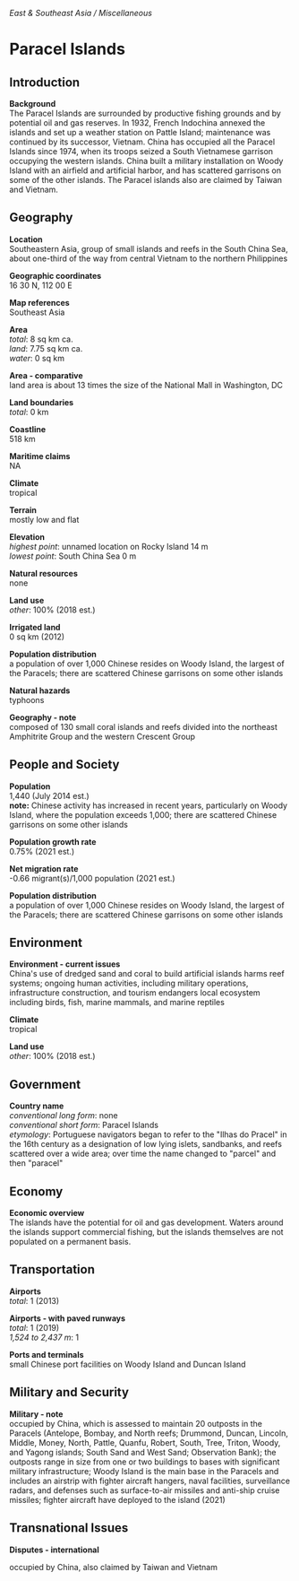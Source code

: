 _East & Southeast Asia / Miscellaneous_

# Paracel Islands

## Introduction

**Background**<br>
The Paracel Islands are surrounded by productive fishing grounds and by potential oil and gas reserves. In 1932, French Indochina annexed the islands and set up a weather station on Pattle Island; maintenance was continued by its successor, Vietnam. China has occupied all the Paracel Islands since 1974, when its troops seized a South Vietnamese garrison occupying the western islands. China built a military installation on Woody Island with an airfield and artificial harbor, and has scattered garrisons on some of the other islands. The Paracel islands also are claimed by Taiwan and Vietnam.<br>

## Geography

**Location**<br>
Southeastern Asia, group of small islands and reefs in the South China Sea, about one-third of the way from central Vietnam to the northern Philippines<br>

**Geographic coordinates**<br>
16 30 N, 112 00 E<br>

**Map references**<br>
Southeast Asia<br>

**Area**<br>
_total_: 8 sq km ca.<br>
_land_: 7.75 sq km ca.<br>
_water_: 0 sq km<br>

**Area - comparative**<br>
land area is about 13 times the size of the National Mall in Washington, DC<br>

**Land boundaries**<br>
_total_: 0 km<br>

**Coastline**<br>
518 km<br>

**Maritime claims**<br>
NA<br>

**Climate**<br>
tropical<br>

**Terrain**<br>
mostly low and flat<br>

**Elevation**<br>
_highest point_: unnamed location on Rocky Island 14 m<br>
_lowest point_: South China Sea 0 m<br>

**Natural resources**<br>
none<br>

**Land use**<br>
_other_: 100% (2018 est.)<br>

**Irrigated land**<br>
0 sq km (2012)<br>

**Population distribution**<br>
a population of over 1,000 Chinese resides on Woody Island, the largest of the Paracels; there are scattered Chinese garrisons on some other islands<br>

**Natural hazards**<br>
typhoons<br>

**Geography - note**<br>
composed of 130 small coral islands and reefs divided into the northeast Amphitrite Group and the western Crescent Group<br>

## People and Society

**Population**<br>
1,440 (July 2014 est.)<br>
<strong>note:</strong> Chinese activity has increased in recent years, particularly on Woody Island, where the population exceeds 1,000; there are scattered Chinese garrisons on some other islands<br>

**Population growth rate**<br>
0.75% (2021 est.)<br>

**Net migration rate**<br>
-0.66 migrant(s)/1,000 population (2021 est.)<br>

**Population distribution**<br>
a population of over 1,000 Chinese resides on Woody Island, the largest of the Paracels; there are scattered Chinese garrisons on some other islands<br>

## Environment

**Environment - current issues**<br>
China's use of dredged sand and coral to build artificial islands harms reef systems; ongoing human activities, including military operations, infrastructure construction, and tourism endangers local ecosystem including birds, fish, marine mammals, and marine reptiles<br>

**Climate**<br>
tropical<br>

**Land use**<br>
_other_: 100% (2018 est.)<br>

## Government

**Country name**<br>
_conventional long form_: none<br>
_conventional short form_: Paracel Islands<br>
_etymology_: Portuguese navigators began to refer to the "Ilhas do Pracel" in the 16th century as a designation of low lying islets, sandbanks, and reefs scattered over a wide area; over time the name changed to "parcel" and then "paracel"<br>

## Economy

**Economic overview**<br>
The islands have the potential for oil and gas development. Waters around the islands support commercial fishing, but the islands themselves are not populated on a permanent basis.<br>

## Transportation

**Airports**<br>
_total_: 1 (2013)<br>

**Airports - with paved runways**<br>
_total_: 1 (2019)<br>
_1,524 to 2,437 m_: 1<br>

**Ports and terminals**<br>
small Chinese port facilities on Woody Island and Duncan Island<br>

## Military and Security

**Military - note**<br>
occupied by China, which is assessed to maintain 20 outposts in the Paracels (Antelope, Bombay, and North reefs; Drummond, Duncan, Lincoln, Middle, Money, North, Pattle, Quanfu, Robert, South, Tree, Triton, Woody, and Yagong islands; South Sand and West Sand; Observation Bank); the outposts range in size from one or two buildings to bases with significant military infrastructure; Woody Island is the main base in the Paracels and includes an airstrip with fighter aircraft hangers, naval facilities, surveillance radars, and defenses such as surface-to-air missiles and anti-ship cruise missiles; fighter aircraft have deployed to the island (2021)<br>

## Transnational Issues

**Disputes - international**<br>
<p>occupied by China, also claimed by Taiwan and Vietnam</p><br>

